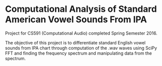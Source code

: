 # Computational Analysis of Standard American Vowel Sounds From IPA 
Project for CS591 (Computational Audio) completed Spring Semester 2016.

The objective of this project is to differentiate standard English vowel sounds from IPA chart through computation of the .wav waves using SciPy FFT and finding the frequency spectrum and manipulating data from the spectrum.
